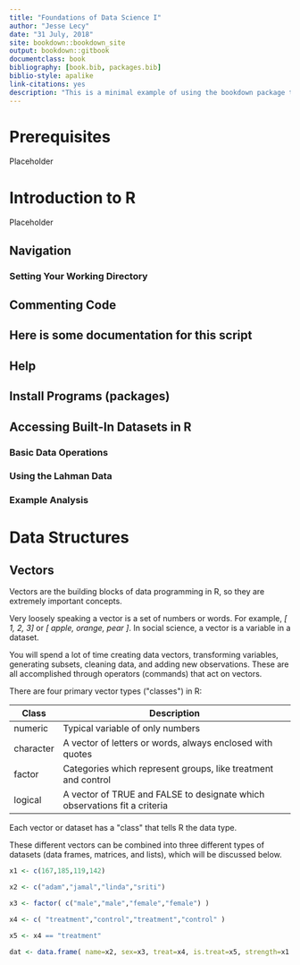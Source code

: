 ```yaml
--- 
title: "Foundations of Data Science I"
author: "Jesse Lecy"
date: "31 July, 2018"
site: bookdown::bookdown_site
output: bookdown::gitbook
documentclass: book
bibliography: [book.bib, packages.bib]
biblio-style: apalike
link-citations: yes
description: "This is a minimal example of using the bookdown package to write a book. The output format for this example is bookdown::gitbook."
---
```


# Prerequisites

Placeholder



<!--chapter:end:index.Rmd-->


# Introduction to R

Placeholder


## Navigation
### Setting Your Working Directory
## Commenting Code
##  Here is some documentation for this script
## Help
## Install Programs (packages)
## Accessing Built-In Datasets in R
### Basic Data Operations
### Using the Lahman Data
### Example Analysis

<!--chapter:end:Unit-01-Introduction-to-R.Rmd-->

# Data Structures






## Vectors

Vectors are the building blocks of data programming in R, so they are extremely important concepts. 

Very loosely speaking a vector is a set of numbers or words. For example, *[ 1, 2, 3]* or *[ apple, orange, pear ]*. In social science, a vector is a variable in a dataset.

You will spend a lot of time creating data vectors, transforming variables, generating subsets, cleaning data, and adding new observations. These are all accomplished through operators (commands) that act on vectors.

There are four primary vector types ("classes") in R: 


Class      | Description
---------- | -----------
numeric    | Typical variable of only numbers
character  | A vector of letters or words, always enclosed with quotes
factor     | Categories which represent groups, like treatment and control
logical    | A vector of TRUE and FALSE to designate which observations fit a criteria

Each vector or dataset has a "class" that tells R the data type.

These different vectors can be combined into three different types of datasets (data frames, matrices, and lists), which will be discussed below.


```r
x1 <- c(167,185,119,142)

x2 <- c("adam","jamal","linda","sriti")

x3 <- factor( c("male","male","female","female") )

x4 <- c( "treatment","control","treatment","control" )

x5 <- x4 == "treatment"

dat <- data.frame( name=x2, sex=x3, treat=x4, is.treat=x5, strength=x1 )
```





















































































